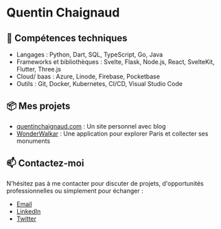 # Quentin Chaignaud

## 🔧  Compétences techniques
- Langages : Python, Dart, SQL, TypeScript, Go, Java 
- Frameworks et bibliothèques : Svelte, Flask, Node.js, React, SvelteKit, Flutter, Three.js
- Cloud/ baas : Azure, Linode, Firebase, Pocketbase
- Outils : Git, Docker, Kubernetes, CI/CD, Visual Studio Code
  
## 📦 Mes projets
- [quentinchaignaud.com](https://www.quentinchaignaud.com/) : Un site personnel avec blog
- [WonderWalkar](https://wonderwalkar.com/) : Une application pour explorer Paris et collecter ses monuments

## 📫 Contactez-moi
N'hésitez pas à me contacter pour discuter de projets, d'opportunités professionnelles ou simplement pour échanger :

- [Email](mailto:contact@quentinchaignaud.com?subject=[GitHub]%20Source%20Han%20Sans)
- [LinkedIn](https://www.linkedin.com/in/quentin-chaignaud/)
- [Twitter](https://twitter.com/quentin__js)
